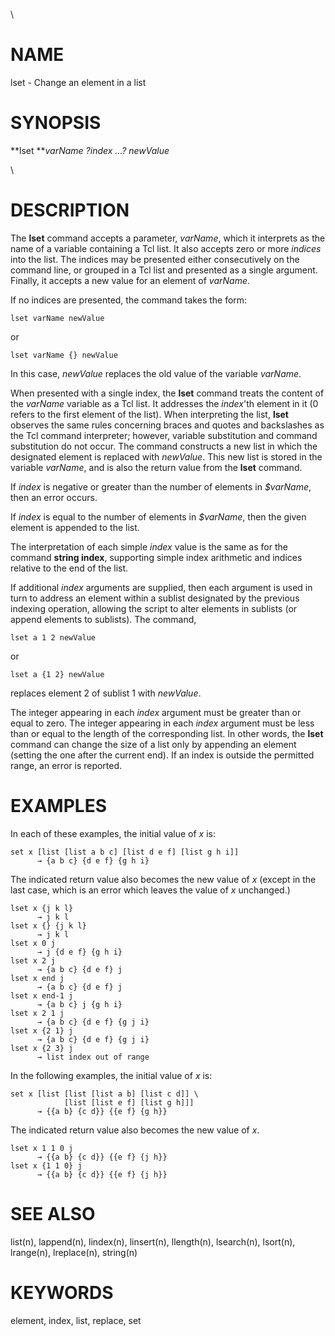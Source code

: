 \

# NAME

lset - Change an element in a list

# SYNOPSIS

**lset ***varName ?index \...? newValue*

\

# DESCRIPTION

The **lset** command accepts a parameter, *varName*, which it interprets
as the name of a variable containing a Tcl list. It also accepts zero or
more *indices* into the list. The indices may be presented either
consecutively on the command line, or grouped in a Tcl list and
presented as a single argument. Finally, it accepts a new value for an
element of *varName*.

If no indices are presented, the command takes the form:

    lset varName newValue

or

    lset varName {} newValue

In this case, *newValue* replaces the old value of the variable
*varName*.

When presented with a single index, the **lset** command treats the
content of the *varName* variable as a Tcl list. It addresses the
*index*\'th element in it (0 refers to the first element of the list).
When interpreting the list, **lset** observes the same rules concerning
braces and quotes and backslashes as the Tcl command interpreter;
however, variable substitution and command substitution do not occur.
The command constructs a new list in which the designated element is
replaced with *newValue*. This new list is stored in the variable
*varName*, and is also the return value from the **lset** command.

If *index* is negative or greater than the number of elements in
*\$varName*, then an error occurs.

If *index* is equal to the number of elements in *\$varName*, then the
given element is appended to the list.

The interpretation of each simple *index* value is the same as for the
command **string index**, supporting simple index arithmetic and indices
relative to the end of the list.

If additional *index* arguments are supplied, then each argument is used
in turn to address an element within a sublist designated by the
previous indexing operation, allowing the script to alter elements in
sublists (or append elements to sublists). The command,

    lset a 1 2 newValue

or

    lset a {1 2} newValue

replaces element 2 of sublist 1 with *newValue*.

The integer appearing in each *index* argument must be greater than or
equal to zero. The integer appearing in each *index* argument must be
less than or equal to the length of the corresponding list. In other
words, the **lset** command can change the size of a list only by
appending an element (setting the one after the current end). If an
index is outside the permitted range, an error is reported.

# EXAMPLES

In each of these examples, the initial value of *x* is:

    set x [list [list a b c] [list d e f] [list g h i]]
          → {a b c} {d e f} {g h i}

The indicated return value also becomes the new value of *x* (except in
the last case, which is an error which leaves the value of *x*
unchanged.)

    lset x {j k l}
          → j k l
    lset x {} {j k l}
          → j k l
    lset x 0 j
          → j {d e f} {g h i}
    lset x 2 j
          → {a b c} {d e f} j
    lset x end j
          → {a b c} {d e f} j
    lset x end-1 j
          → {a b c} j {g h i}
    lset x 2 1 j
          → {a b c} {d e f} {g j i}
    lset x {2 1} j
          → {a b c} {d e f} {g j i}
    lset x {2 3} j
          → list index out of range

In the following examples, the initial value of *x* is:

    set x [list [list [list a b] [list c d]] \
                [list [list e f] [list g h]]]
          → {{a b} {c d}} {{e f} {g h}}

The indicated return value also becomes the new value of *x*.

    lset x 1 1 0 j
          → {{a b} {c d}} {{e f} {j h}}
    lset x {1 1 0} j
          → {{a b} {c d}} {{e f} {j h}}

# SEE ALSO

list(n), lappend(n), lindex(n), linsert(n), llength(n), lsearch(n),
lsort(n), lrange(n), lreplace(n), string(n)

# KEYWORDS

element, index, list, replace, set
